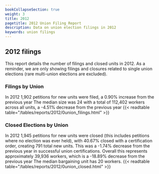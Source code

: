 ```yaml
---
bookCollapseSection: true
weight: 3
title: 2012
pagetitle: 2012 Union Filing Report
description: Data on union election filings in 2012
keywords: union filings
---
```


## 2012 filings

This report details the number of filings and closed units in 2012. As a reminder, we are only showing filings and closures related to single union elections (rare multi-union elections are excluded).

### Filings by Union
In 2012 1,902 petitions for new units were filed, a 0.90% increase from the previous year The median size was 24 with a total of 112,402 workers across all units, a -4.51% decrease from the previous year
{{< readtable table="/tables/reports/2012/0union_filings.html" >}}

### Closed Elections by Union
In 2012 1,945 petitions for new units were closed (this includes petitions where no election was ever held), with 40.67% closed with a certification order, creating 791 total new units. This was a -1.74% decrease from the previous year in successful union certifications. Overall this represents approximately 39,936 workers, which is a -18.89% decrease from the previous year The median bargaining unit has 20 workers.
{{< readtable table="/tables/reports/2012/0union_closed.html" >}}
